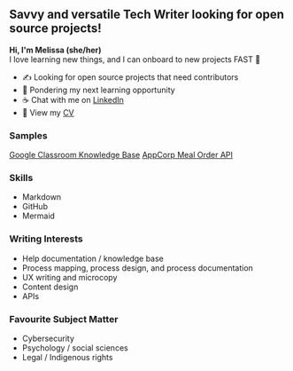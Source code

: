 ## Savvy and versatile Tech Writer looking for open source projects!
**Hi, I'm Melissa (she/her)**  
I love learning new things, and I can onboard to new projects FAST 🚀

- ✍️ Looking for open source projects that need contributors
- 🤔 Pondering my next learning opportunity
- ☕ Chat with me on [LinkedIn](https://www.linkedin.com/in/melissaligertwood/)
- 📃 View my [CV](https://drive.google.com/file/d/1BCCF1csjqJ8StowXno7sRdKqB6t2amtY/view)

### Samples
[Google Classroom Knowledge Base](https://github.com/TechWriterMelissa/student-portfolio/tree/main/Classroom%20KBAs)
[AppCorp Meal Order API](https://github.com/TechWriterMelissa/student-portfolio/tree/main/Mock-API-Sample)

### Skills
- Markdown
- GitHub
- Mermaid

### Writing Interests
- Help documentation / knowledge base
- Process mapping, process design, and process documentation
- UX writing and microcopy
- Content design
- APIs

### Favourite Subject Matter
- Cybersecurity
- Psychology / social sciences
- Legal / Indigenous rights
